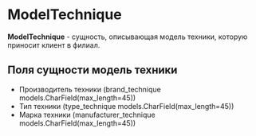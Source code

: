 # ModelTechnique
**ModelTechnique** - сущность, описывающая модель техники, которую приносит клиент в филиал.

## Поля сущности модель техники
  - Производитель техники (brand_technique models.CharField(max_length=45))
  - Тип техники (type_technique models.CharField(max_length=45))
  - Марка техники (manufacturer_technique models.CharField(max_length=45))
